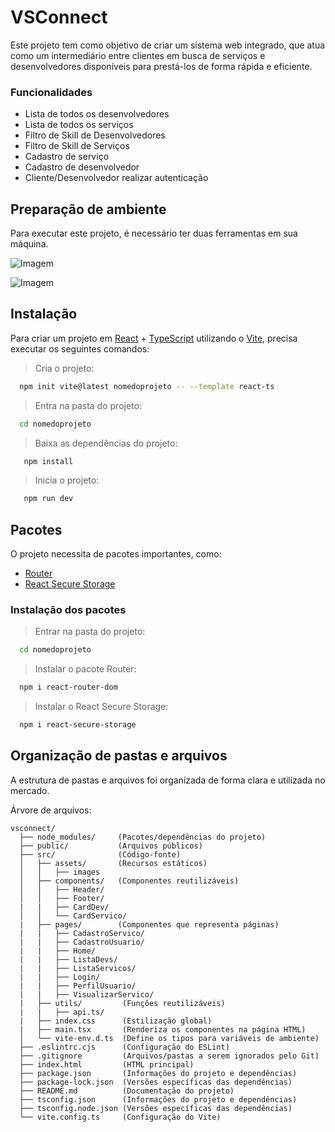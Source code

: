 # VSConnect


Este projeto tem como objetivo de criar um sistema web integrado, que atua como um intermediário entre clientes em busca de serviços e desenvolvedores disponíveis para prestá-los de forma rápida e eficiente.



### Funcionalidades

- Lista de todos os desenvolvedores 
- Lista de todos os serviços
- Filtro de Skill de Desenvolvedores
- Filtro de Skill de Serviços
- Cadastro de serviço
- Cadastro de desenvolvedor
- Cliente/Desenvolvedor realizar autenticação


## Preparação de ambiente

Para executar este projeto, é necessário ter duas ferramentas em sua máquina.


![Imagem](https://upload.wikimedia.org/wikipedia/commons/thumb/d/d9/Node.js_logo.svg/1200px-Node.js_logo.svg.png)

![Imagem](https://upload.wikimedia.org/wikipedia/commons/thumb/9/9a/Visual_Studio_Code_1.35_icon.svg/2048px-Visual_Studio_Code_1.35_icon.svg.png)

## Instalação

Para criar um projeto em [React](https://react.dev/learn) + [TypeScript](https://www.typescriptlang.org/docs/handbook/intro.html) utilizando o [Vite](https://vitejs.dev/guide/), precisa executar os seguintes comandos:

> Cria o projeto:
```bash
  npm init vite@latest nomedoprojeto -- --template react-ts
```
> Entra na pasta do projeto:
```bash
  cd nomedoprojeto
```
> Baixa as dependências do projeto:
```bash
   npm install
```
> Inicia o projeto:
```bash
   npm run dev
```    


## Pacotes

O projeto necessita de pacotes importantes, como:

- [Router](https://www.npmjs.com/package/react-router-dom) 
- [React Secure Storage](https://www.npmjs.com/package/react-secure-storage)

### Instalação dos pacotes

> Entrar na pasta do projeto:
```bash
  cd nomedoprojeto
```
> Instalar o pacote Router:
```bash
  npm i react-router-dom
```
> Instalar o React Secure Storage:
```bash
  npm i react-secure-storage
```
## Organização de pastas e arquivos

A estrutura de pastas e arquivos foi organizada de forma clara e utilizada no mercado.

Árvore de arquivos: 
```
vsconnect/
  ├── node_modules/     (Pacotes/dependências do projeto)
  ├── public/           (Arquivos públicos)
  ├── src/              (Código-fonte) 
  │   ├── assets/       (Recursos estáticos)
  │   │   ├── images
  │   ├── components/   (Componentes reutilizáveis)
  │   │   ├── Header/
  │   │   ├── Footer/
  |   |   ├── CardDev/
  │   │   └── CardServico/
  |   ├── pages/        (Componentes que representa páginas)
  |   |   ├── CadastroServico/
  |   |   ├── CadastroUsuario/
  |   |   ├── Home/
  |   |   ├── ListaDevs/
  |   |   ├── ListaServicos/
  |   |   ├── Login/
  |   |   ├── PerfilUsuario/
  |   |   ├── VisualizarServico/
  |   ├── utils/         (Funções reutilizáveis)
  |   |   ├── api.ts/
  |   ├── index.css      (Estilização global)
  |   ├── main.tsx       (Renderiza os componentes na página HTML)
  │   └── vite-env.d.ts  (Define os tipos para variáveis de ambiente)
  ├── .eslintrc.cjs      (Configuração do ESLint)
  ├── .gitignore         (Arquivos/pastas a serem ignorados pelo Git)
  ├── index.html         (HTML principal)
  ├── package.json       (Informações do projeto e dependências)
  ├── package-lock.json  (Versões específicas das dependências)
  ├── README.md          (Documentação do projeto)
  ├── tsconfig.json      (Informações do projeto e dependências)
  ├── tsconfig.node.json (Versões específicas das dependências)
  └── vite.config.ts     (Configuração do Vite)
```

